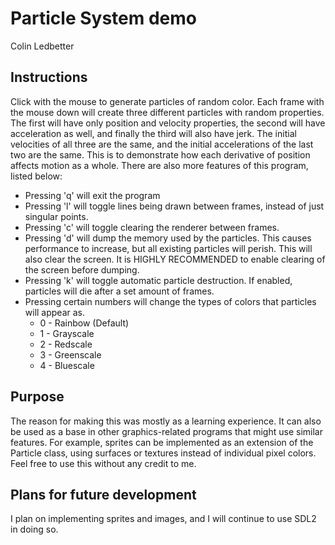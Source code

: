 <h1>Particle System demo</h1>
<p>Colin Ledbetter</p>
<h2>Instructions</h2>
<p>Click with the mouse to generate particles of random color.  Each frame with 
the mouse down will create three different particles with random properties.  
The first will have only position and velocity properties, the second will have 
acceleration as well, and finally the third will also have jerk.  The initial 
velocities of all three are the same, and the initial accelerations of the last 
two are the same.  This is to demonstrate how each derivative of position 
affects motion as a whole.  There are also more features of this program, listed 
below:</p>
<ul>
<li>Pressing 'q' will exit the program</li>
<li>Pressing 'l' will toggle lines being drawn between frames, instead of just 
singular points.</li>
<li>Pressing 'c' will toggle clearing the renderer between frames.</li>
<li>Pressing 'd' will dump the memory used by the particles.  This causes performance
to increase, but all existing particles will perish.  This will also clear the screen.  
It is HIGHLY RECOMMENDED to enable clearing of the screen before dumping.</li>
<li>Pressing 'k' will toggle automatic particle destruction.  If enabled, particles
will die after a set amount of frames.</li>
<li>Pressing certain numbers will change the types of colors that particles will appear as.
<ul>
<li>0 - Rainbow (Default)</li>
<li>1 - Grayscale</li>
<li>2 - Redscale</li>
<li>3 - Greenscale</li>
<li>4 - Bluescale</li>
</ul></li>
</ul>

<h2>Purpose</h2>
<p>The reason for making this was mostly as a learning experience.  It can also 
be used as a base in other graphics-related programs that might use similar 
features.  For example, sprites can be implemented as an extension of the 
Particle class, using surfaces or textures instead of individual pixel colors.  
Feel free to use this without any credit to me.</p>

<h2>Plans for future development</h2>
<p>I plan on implementing sprites and images, and I will continue to use SDL2 in 
doing so.</p>